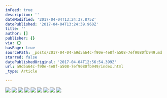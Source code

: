 ```yaml
---
inFeed: true
description: ''
dateModified: '2017-04-04T13:24:37.875Z'
datePublished: '2017-04-04T13:24:39.960Z'
title: ''
author: []
publisher: {}
via: {}
hasPage: true
sourcePath: _posts/2017-04-04-a9d5a64c-f90e-4e8f-a508-7ef9080fb949.md
starred: false
datePublishedOriginal: '2017-04-04T12:56:54.399Z'
url: a9d5a64c-f90e-4e8f-a508-7ef9080fb949/index.html
_type: Article

---
```

![](https://the-grid-user-content.s3-us-west-2.amazonaws.com/937b6039-e25c-4acc-8e71-941f1b0b156a.jpg)
![](https://the-grid-user-content.s3-us-west-2.amazonaws.com/5fd3c011-da59-49a5-8acb-ea682a781632.jpg)
![](https://the-grid-user-content.s3-us-west-2.amazonaws.com/4a43c090-b5b2-47e7-886f-0290bb8b5516.jpg)
![](https://the-grid-user-content.s3-us-west-2.amazonaws.com/17753d0e-73dd-4f33-80b1-15ac5724aec0.jpg)
![](https://the-grid-user-content.s3-us-west-2.amazonaws.com/85beadd1-d2cb-4b1b-bdaf-46a7765a17d7.jpg)
![](https://the-grid-user-content.s3-us-west-2.amazonaws.com/3e16cedc-d0c0-43ac-ac14-b3173d2ee84e.jpg)
![](https://the-grid-user-content.s3-us-west-2.amazonaws.com/b2ef24f6-5f24-43d9-88ee-3fffcb748d2f.jpg)
![](https://the-grid-user-content.s3-us-west-2.amazonaws.com/c25d1c9f-1f87-41e0-b998-21408dba714e.jpg)
![](https://the-grid-user-content.s3-us-west-2.amazonaws.com/530eb69e-2006-4143-b55e-6de4ec16d326.jpg)
